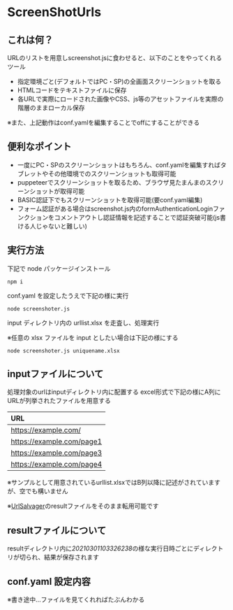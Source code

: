# ScreenShotUrls

## これは何？

URLのリストを用意しscreenshot.jsに食わせると、以下のことをやってくれるツール

- 指定環境ごと(デフォルトではPC・SP)の全画面スクリーンショットを取る
- HTMLコードをテキストファイルに保存
- 各URLで実際にロードされた画像やCSS、js等のアセットファイルを実際の階層のままローカル保存

※また、上記動作はconf.yamlを編集することでoffにすることができる

## 便利なポイント

- 一度にPC・SPのスクリーンショットはもちろん、conf.yamlを編集すればタブレットやその他環境でのスクリーンショットも取得可能
- puppeteerでスクリーンショットを取るため、ブラウザ見たまんまのスクリーンショットが取得可能
- BASIC認証下でもスクリーンショットを取得可能(要conf.yaml編集)
- フォーム認証がある場合はscreenshot.js内のformAuthenticationLoginファンクションをコメントアウトし認証情報を記述することで認証突破可能(js書ける人じゃないと難しい)

## 実行方法

下記で node パッケージインストール

```
npm i
```

conf.yaml を設定したうえで下記の様に実行

```
node screenshoter.js
```

input ディレクトリ内の urllist.xlsx を走査し、処理実行

※任意の xlsx ファイルを input としたい場合は下記の様にする

```
node screenshoter.js uniquename.xlsx
```

## inputファイルについて

処理対象のurlはinputディレクトリ内に配置する
excel形式で下記の様にA列にURLが列挙されたファイルを用意する

|URL|
|:-----------|
|https://example.com/|
|https://example.com/page1|
|https://example.com/page3|
|https://example.com/page4|

※サンプルとして用意されているurllist.xlsxではB列以降に記述がされていますが、空でも構いません

※[UrlSalvager](https://github.com/youji/UrlSalvager)のresultファイルをそのまま転用可能です

## resultファイルについて

resultディレクトリ内に*20210301103326238*の様な実行日時ごとにディレクトリが切られ、結果が保存されます

## conf.yaml 設定内容

※書き途中...ファイルを見てくれればたぶんわかる